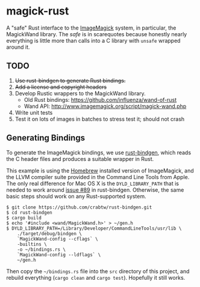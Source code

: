 # magick-rust

A "safe" Rust interface to the [ImageMagick](http://www.imagemagick.org/) system, in particular, the MagickWand library. The *safe* is in scarequotes because honestly nearly everything is little more than calls into a C library with `unsafe` wrapped around it.

## TODO

1. ~~Use rust-bindgen to generate Rust bindings.~~
1. ~~Add a license and copyright headers~~
1. Develop Rustic wrappers to the MagickWand library.
    * Old Rust bindings: https://github.com/influenza/wand-of-rust
    * Wand API: http://www.imagemagick.org/script/magick-wand.php
1. Write unit tests
1. Test it on lots of images in batches to stress test it; should not crash

## Generating Bindings

To generate the ImageMagick bindings, we use [rust-bindgen](https://github.com/crabtw/rust-bindgen), which reads the C header files and produces a suitable wrapper in Rust.

This example is using the [Homebrew](http://brew.sh) installed version of ImageMagick, and the LLVM compiler suite provided in the Command Line Tools from Apple. The only real difference for Mac OS X is the `DYLD_LIBRARY_PATH` that is needed to work around [issue #89](https://github.com/crabtw/rust-bindgen/issues/89) in rust-bindgen. Otherwise, the same basic steps should work on any Rust-supported system.

```
$ git clone https://github.com/crabtw/rust-bindgen.git
$ cd rust-bindgen
$ cargo build
$ echo '#include <wand/MagickWand.h>' > ~/gen.h
$ DYLD_LIBRARY_PATH=/Library/Developer/CommandLineTools/usr/lib \
    ./target/debug/bindgen \
    `MagickWand-config --cflags` \
    -builtins \
    -o ~/bindings.rs \
    `MagickWand-config --ldflags` \
    ~/gen.h
```

Then copy the `~/bindings.rs` file into the `src` directory of this project, and rebuild everything (`cargo clean` and `cargo test`). Hopefully it still works.
